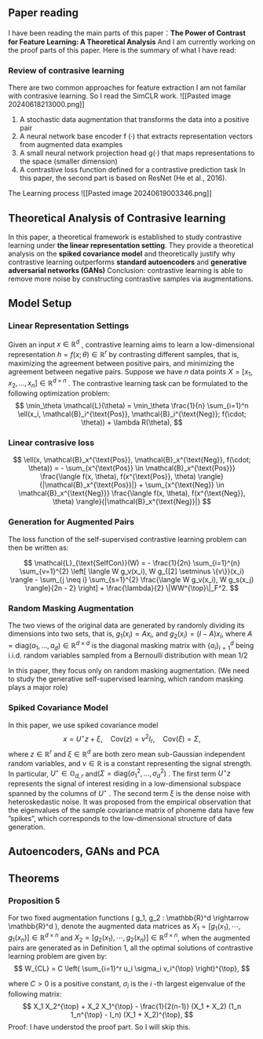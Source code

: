 ## Paper reading 
I have been reading the main parts of this paper：**The Power of Contrast for Feature Learning: A Theoretical Analysis**  And I am currently working on the proof parts of this paper. Here is the summary of what I have read:

### Review of contrasive learning
There are two common approaches for feature extraction I am not familar with contrasive learning. So I read the SimCLR work.
![[Pasted image 20240618213000.png]]
1. A stochastic data augmentation that transforms the data into a positive pair
2. A neural network base encoder f (·) that extracts representation vectors from augmented data examples
3. A small neural network projection head g(·) that maps representations to the space (smaller dimension)
4. A contrastive loss function defined for a contrastive prediction task
In this paper, the second part is based on ResNet (He et al., 2016).

The Learning process
![[Pasted image 20240619003346.png]]
## Theoretical Analysis of Contrasive learning

In this paper, a theoretical framework is established to study contrastive learning under **the linear representation setting**. They provide a theoretical analysis on the **spiked covariance model** and theoretically justify why contrastive learning outperforms **standard autoencoders** and **generative adversarial networks (GANs)** 
Conclusion: contrastive learning is able to remove more noise by constructing contrastive samples via augmentations.
## Model Setup
### Linear Representation Settings

Given an input  $x \in \mathbb{R}^d$ , contrastive learning aims to learn a low-dimensional representation $h = f(x; \theta) \in \mathbb{R}^r$ by contrasting different samples, that is, maximizing the agreement between positive pairs, and minimizing the agreement between negative pairs. Suppose we have $n$ data points  $X = [x_1, x_2, \ldots, x_n] \in \mathbb{R}^{d \times n}$ . The contrastive learning task can be formulated to the following optimization problem: 
$$
\min_\theta \mathcal{L}(\theta) = \min_\theta \frac{1}{n} \sum_{i=1}^n \ell(x_i, \mathcal{B}_i^{\text{Pos}}, \mathcal{B}_i^{\text{Neg}}; f(\cdot; \theta)) + \lambda R(\theta),
$$
### Linear contrasive loss
$$ 
\ell(x, \mathcal{B}_x^{\text{Pos}}, \mathcal{B}_x^{\text{Neg}}, f(\cdot; \theta)) = - \sum_{x^{\text{Pos}} \in \mathcal{B}_x^{\text{Pos}}} \frac{\langle f(x, \theta), f(x^{\text{Pos}}, \theta) \rangle}{|\mathcal{B}_x^{\text{Pos}}|} + \sum_{x^{\text{Neg}} \in \mathcal{B}_x^{\text{Neg}}} \frac{\langle f(x, \theta), f(x^{\text{Neg}}, \theta) \rangle}{|\mathcal{B}_x^{\text{Neg}}|}
$$

### Generation for Augmented Pairs 
The loss function of the self-supervised contrastive learning problem can then be written as: 

$$ \mathcal{L}_{\text{SelfCon}}(W) = - \frac{1}{2n} \sum_{i=1}^{n} \sum_{v=1}^{2} \left[ \langle W g_v(x_i), W g_{[2] \setminus \{v\}}(x_i) \rangle - \sum_{j \neq i} \sum_{s=1}^{2} \frac{\langle W g_v(x_i), W g_s(x_j) \rangle}{2n - 2} \right] + \frac{\lambda}{2} \|WW^{\top}\|_F^2.
$$
### Random Masking Augmentation
The two views of the original data are generated by randomly dividing its dimensions into two sets, that is, $g_1(x_i) = A x_i$, and $g_2(x_i) = (I - A) x_i$, where $A = \text{diag}(a_1, \ldots, a_d) \in \mathbb{R}^{d \times d}$ is the diagonal masking matrix with $\{a_i\}_{i=1}^{d}$ being i.i.d. random variables sampled from a Bernoulli distribution with mean $1/2$ 

In this paper, they focus only on random masking augmentation. (We need to study the generative self-supervised learning, which random masking plays a major role)

### Spiked Covariance Model
In this paper, we use spiked covariance model
$$ 
x = U^\star z + \xi, \quad \text{Cov}(z) = \nu^2 I_r, \quad \text{Cov}(\xi) = \Sigma, 
$$
where $z \in \mathbb{R}^r$ and $\xi \in \mathbb{R}^d$  are both zero mean sub-Gaussian independent random variables, and  $\nu \in \mathbb{R}$  is a constant representing the signal strength. In particular,  $U^\star \in \mathbb{O}_{d,r}$  and$(\Sigma = \text{diag}(\sigma_1^2, \ldots, \sigma_d^2)$ . The first term  $U^\star z$  represents the signal of interest residing in a low-dimensional subspace spanned by the columns of  $U^\star$ . The second term $\xi$ is the dense noise with heteroskedastic noise. 
It was proposed from the empirical observation that the eigenvalues of the sample covariance matrix of phoneme data have few ”spikes”, which corresponds to the low-dimensional structure of data generation.
## Autoencoders, GANs and PCA


## Theorems
### Proposition 5 
For two fixed augmentation functions \( g_1, g_2 : \mathbb{R}^d \rightarrow \mathbb{R}^d \), denote the augmented data matrices as  $X_1 = [g_1(x_1), \cdots, g_1(x_n)] \in \mathbb{R}^{d \times n}$  and  $X_2 = [g_2(x_1), \cdots, g_2(x_n)] \in \mathbb{R}^{d \times n}$, when the augmented pairs are generated as in Definition 1, all the optimal solutions of contrastive learning problem are given by:
$$
W_{CL} = C \left( \sum_{i=1}^r u_i \sigma_i v_i^{\top} \right)^{\top}, 
$$


where  $C > 0$  is a positive constant,  $\sigma_i$  is the $i$ -th largest eigenvalue of the following matrix:
$$
 X_1 X_2^{\top} + X_2 X_1^{\top} - \frac{1}{2(n-1)} (X_1 + X_2) (1_n 1_n^{\top} - I_n) (X_1 + X_2)^{\top}, 
$$
Proof: I have understod the proof part. So I will skip this.
